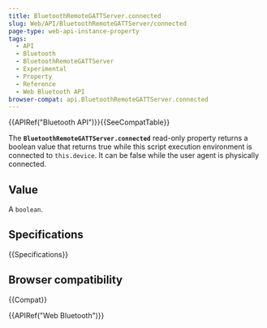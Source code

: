 ```yaml
---
title: BluetoothRemoteGATTServer.connected
slug: Web/API/BluetoothRemoteGATTServer/connected
page-type: web-api-instance-property
tags:
  - API
  - Bluetooth
  - BluetoothRemoteGATTServer
  - Experimental
  - Property
  - Reference
  - Web Bluetooth API
browser-compat: api.BluetoothRemoteGATTServer.connected
---
```


{{APIRef("Bluetooth API")}}{{SeeCompatTable}}

The **`BluetoothRemoteGATTServer.connected`** read-only
property returns a boolean value that returns true while this script execution
environment is connected to `this.device`. It can be false while the user
agent is physically connected.

## Value

A `boolean`.

## Specifications

{{Specifications}}

## Browser compatibility

{{Compat}}

{{APIRef("Web Bluetooth")}}
